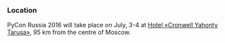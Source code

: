 ### Location

PyCon Russia 2016 will take place on July, 3-4 at [Hotel «Cronwell Yahonty Tarusa»](http://tarusa-kurort.ru/kontakty/kontakty-otelya/), 95 km from the centre of Moscow.
